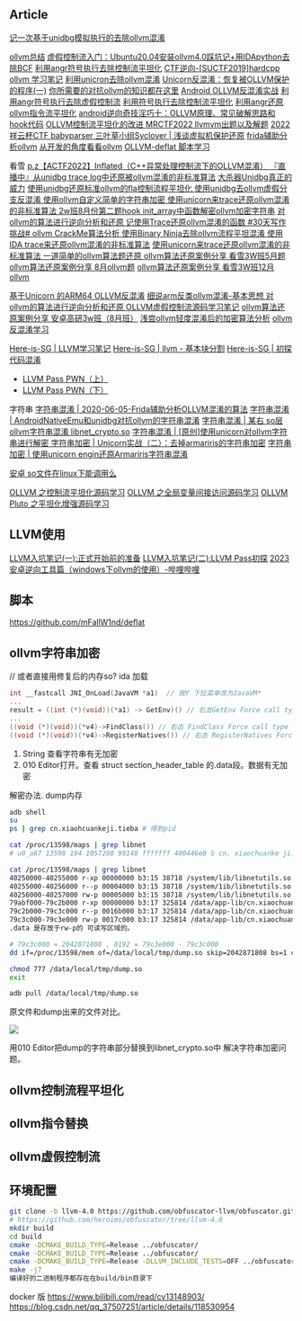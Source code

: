 ## Article
[记一次基于unidbg模拟执行的去除ollvm混淆](https://mp.weixin.qq.com/s/KuWi39Grl9lrhI8iY_S8pw)

[ollvm总结](http://s0rry.cn/archives/2023-02-26-07-22-37)
[虚假控制流入门：Ubuntu20.04安装ollvm4.0踩坑记+用IDApython去除BCF](https://www.52pojie.cn/thread-1692596-1-1.html)
[利用angr符号执行去除控制流平坦化](https://bluesadi.github.io/0x401RevTrain-Tools/angr/10_利用angr符号执行去除控制流平坦化/)
[CTF逆向-[SUCTF2019]hardcpp](https://blog.csdn.net/m0_37157335/article/details/124505286)
[ollvm 学习笔记](https://blog.csdn.net/qq_45323960/article/details/124440184)
[利用unicron去除ollvm混淆](https://www.cnblogs.com/revercc/p/16339476.html)
[Unicorn反混淆：恢复被OLLVM保护的程序(一)](https://blog.51cto.com/u_15527932/5218378)
[你所需要的对抗ollvm的知识都在这里](https://bbs.pediy.com/thread-272414.htm) 
[Android OLLVM反混淆实战](https://blog.csdn.net/zhangmiaoping23/article/details/117220177)
[利用angr符号执行去除虚假控制流](https://bbs.pediy.com/thread-266005.htm) 
[利用符号执行去除控制流平坦化](https://security.tencent.com/index.php/blog/msg/112)
[利用angr还原ollvm指令流平坦化](https://github.com/pcy190/deflat)
[android逆向奇技淫巧十：OLLVM原理、常见破解思路和hook代码](https://www.cnblogs.com/theseventhson/p/14861940.html)
[OLLVM控制流平坦化的改进 ](https://bbs.pediy.com/thread-274778.htm)
[MRCTF2022 llvmvm出题以及解题](https://bbs.pediy.com/user-home-948449.htm)
[2022祥云杯CTF babyparser ](https://bbs.pediy.com/thread-275296.htm)
[三叶草小组Syclover | 浅谈虚拟机保护还原](https://www.bilibili.com/video/BV1oP4y1X7oz/) 
[frida辅助分析ollvm](https://bbs.pediy.com/thread-275265.htm) 
[从开发的角度看看ollvm](https://bbs.pediy.com/thread-274996.htm) 
[OLLVM-deflat 脚本学习](https://mp.weixin.qq.com/s/3ZiBPRK4NcOR_o4gnjO8GQ)

看雪
[p.z【ACTF2022】Inflated（C++异常处理控制流下的OLLVM混淆） ](https://bbs.pediy.com/thread-273764.htm)
[『直播中』从unidbg trace log中还原被ollvm混淆的非标准算法](https://mp.weixin.qq.com/s/LZyDuCKIrH4bQQZgoNuvCA)
[大杀器Unidbg真正的威力](https://mp.weixin.qq.com/s/eJef9L3WA_8neQw-gGAGrg)
[使用unidbg还原标准ollvm的fla控制流程平坦化 ](https://bbs.pediy.com/thread-267687.htm) 
[使用unidbg去ollvm虚假分支反混淆 ](https://bbs.pediy.com/thread-267499.htm) 
[使用ollvm自定义简单的字符串加密 ](https://bbs.pediy.com/thread-264497.htm) 
[使用unicorn来trace还原ollvm混淆的非标准算法 ](https://bbs.pediy.com/thread-264498.htm) 
[2w班8月份第二题hook init_array中函数解密ollvm加密字符串](https://bbs.pediy.com/thread-264405.htm) 
[对ollvm的算法进行逆向分析和还原 ](https://bbs.pediy.com/thread-270529.htm) 
[记使用Trace还原ollvm混淆的函数 #30天写作挑战# ](https://bbs.pediy.com/thread-261773.htm) 
[ ollvm CrackMe算法分析 ](https://bbs.pediy.com/thread-258585.htm) 
[使用Binary Ninja去除ollvm流程平坦混淆 ](https://bbs.pediy.com/thread-256299.htm) 
[使用IDA trace来还原ollvm混淆的非标准算法](https://bbs.pediy.com/thread-264981.htm)
[使用unicorn来trace还原ollvm混淆的非标准算法 ](https://bbs.pediy.com/thread-264498.htm) 
[一道简单的ollvm算法题还原 ](https://bbs.pediy.com/thread-268258.htm) 
[ollvm算法还原案例分享 看雪3W班5月题](https://bbs.pediy.com/thread-260655.htm) 
[ollvm算法还原案例分享 8月ollvm题](https://bbs.pediy.com/thread-263211.htm) 
[ollvm算法还原案例分享 看雪3W班12月ollvm](https://mp.weixin.qq.com/s/lCH_4CzfvLWLVpUJpGl7Xw)

[基于Unicorn 的ARM64 OLLVM反混淆](https://bbs.pediy.com/thread-252321.htm) 
[细说arm反类ollvm混淆-基本思想 ](https://bbs.pediy.com/thread-257878.htm) 
[对ollvm的算法进行逆向分析和还原 ](https://bbs.pediy.com/thread-270529.htm) 
[OLLVM虚假控制流源码学习笔记](https://bbs.pediy.com/thread-266201.htm) 
[ollvm算法还原案例分享 安卓高研3w班（8月班）](https://mp.weixin.qq.com/s/tbWaCy41kVSegGd6Sqi3EA)
[浅尝ollvm轻度混淆后的加密算法分析](https://mp.weixin.qq.com/s/f_faZEZo9qxwRxkF2qiA9A)
[ollvm反混淆学习](https://mp.weixin.qq.com/s/4Wyyaa14CHWyKhqLPPIsqw)

[Here-is-SG | LLVM学习笔记](https://www.cnblogs.com/Here-is-SG/p/16708170.html)
[Here-is-SG | llvm - 基本块分割](https://www.cnblogs.com/Here-is-SG/p/16744957.html)
[Here-is-SG | 初探代码混淆](https://www.cnblogs.com/Here-is-SG/p/16813913.html)

- [LLVM Pass PWN（上）](http://mp.weixin.qq.com/s?__biz=MzUzMDUxNTE1Mw==&mid=2247496124&idx=1&sn=af2d0a9f7d60e6903423a7ca64bd76a5)
- [LLVM Pass PWN（下）](http://mp.weixin.qq.com/s?__biz=MzUzMDUxNTE1Mw==&mid=2247496199&idx=1&sn=17cf42f584ca910302bd2c46f9fe4757)

字符串
[字符串混淆 | 2020-06-05-Frida辅助分析OLLVM混淆的算法](https://huhu0706.github.io/2020/06/05/2020-06-05-Frida%E8%BE%85%E5%8A%A9%E5%88%86%E6%9E%90OLLVM%E6%B7%B7%E6%B7%86%E7%9A%84%E7%AE%97%E6%B3%95/)
[字符串混淆 | AndroidNativeEmu和unidbg对抗ollvm的字符串混淆](http://www.yxfzedu.com/rs_show/1211)
[字符串混淆 | 某右 so层ollvm字符串混淆 libnet_crypto.so](https://bbs.pediy.com/thread-266583.htm)
[字符串混淆 | [原创]使用unicorn对ollvm字符串进行解密 ](https://bbs.pediy.com/thread-268108.htm)
[字符串加密 | Unicorn实战（二）：去掉armariris的字符串加密](https://www.leadroyal.cn/p/968/)
[字符串加密 | 使用unicorn engin还原Armariris字符串混淆](https://www.anquanke.com/post/id/181051#h3-8)

[安卓 so文件在linux下能调用么](https://www.baidu.com/s?wd=%E5%AE%89%E5%8D%93+so%E6%96%87%E4%BB%B6%E5%9C%A8linux%E4%B8%8B%E8%83%BD%E8%B0%83%E7%94%A8%E4%B9%88)

[OLLVM 之控制流平坦化源码学习](http://www.qfrost.com/LLVM/【LLVM】Flattening源码分析/)
[OLLVM 之全局变量间接访问源码学习](http://www.qfrost.com/LLVM/%E3%80%90LLVM%E3%80%91%E5%85%A8%E5%B1%80%E5%8F%98%E9%87%8F%E9%97%B4%E6%8E%A5%E8%AE%BF%E9%97%AE%E6%BA%90%E7%A0%81%E5%88%86%E6%9E%90/)
[OLLVM Pluto 之平坦化增强源码学习](http://www.qfrost.com/LLVM/【LLVM】FlatteningEnhanced/)
## LLVM使用
[LLVM入坑笔记(一):正式开始前的准备](https://blog.t0hka.top/archives/llvm入坑笔记一正式开始前的准备)
[LLVM入坑笔记(二):LLVM Pass初探](https://blog.t0hka.top/archives/llvm入坑二llvmpass初探)
[2023安卓逆向工具篇（windows下ollvm的使用）-哔哩哔哩](https://www.bilibili.com/video/BV1824y1s7tP)

## 脚本 
https://github.com/mFallW1nd/deflat

## ollvm字符串加密
// 或者直接用修复后的内存so?
ida 加载
```c
int __fastcall JNI_OnLoad(JavaVM *a1)  // 按Y 下拉菜单改为JavaVM*
...
result = ((int (*)(void))(*a1) -> GetEnv)() // 右击GetEnv Force call type
...
((void (*)(void))(*v4)->FindClass()) // 右击 FindClass Force call type
((void (*)(void))(*v4)->RegisterNatives()) // 右击 RegisterNatives Force call type
```
1. String 查看字符串有无加密
2. 010 Editor打开。查看 struct section_header_table 的.data段。数据有无加密


解密办法. dump内存
```sh
adb shell
su
ps | grep cn.xiaohcuankeji.tieba # 得到pid

cat /proc/13598/maps | grep libnet
# u0_a67 13598 194 1057208 99148 fffffff 400446e0 S cn. xiaochuanke ji. tieba

cat /proc/13598/maps | grep libnet
40250000-40255000 r-xp 00000000 b3:15 38718 /system/lib/libnetutils.so
40255000-40256000 r--p 00004000 b3:15 38718 /system/1ib/libnetutils.so
40256000-40257000 rw-p 00005000 b3:15 38718 /system/lib/libnetutils.so
79abf000-79c2b000 r-xp 00000000 b3:17 325814 /data/app-lib/cn.xiaochuankeji.tieba-1/libnet_crypto.so
79c2b000-79c3c000 r--p 0016b000 b3:17 325814 /data/app-lib/cn.xiaochuankeji.tieba-1/libnet_crypto.so
79c3c000-79c3e000 rw-p 0017c000 b3:17 325814 /data/app-lib/cn.xiaochuankeji.tieba-1/libnet_crypto.so
.data 是存放于rw-p的 可读写区域的。

# 79c3c000 = 2042871808 , 8192 = 79c3e000 - 79c3c000
dd if=/proc/13598/mem of=/data/local/tmp/dump.so skip=2042871808 bs=1 count=8192

chmod 777 /data/local/tmp/dump.so
exit

adb pull /data/local/tmp/dump.so
```
原文件和dump出来的文件对比。

![](https://s2.loli.net/2022/09/09/REcOHixydSmvjFo.jpg)

用010 Editor把dump的字符串部分替换到libnet_crypto.so中 解决字符串加密问题。

## ollvm控制流程平坦化
## ollvm指令替换
## ollvm虚假控制流

## 环境配置
```sh
git clone -b llvm-4.0 https://github.com/obfuscator-llvm/obfuscator.git --depth=1
# https://github.com/heroims/obfuscator/tree/llvm-4.0
mkdir build  
cd build  
cmake -DCMAKE_BUILD_TYPE=Release ../obfuscator/
cmake -DCMAKE_BUILD_TYPE=Release ../obfuscator/
cmake -DCMAKE_BUILD_TYPE=Release -DLLVM_INCLUDE_TESTS=OFF ../obfuscator/    # 有错用这条
make -j7
编译好的二进制程序都存在在build/bin目录下
```
docker 版
https://www.bilibili.com/read/cv13148903/
https://blog.csdn.net/qq_37507251/article/details/118530954